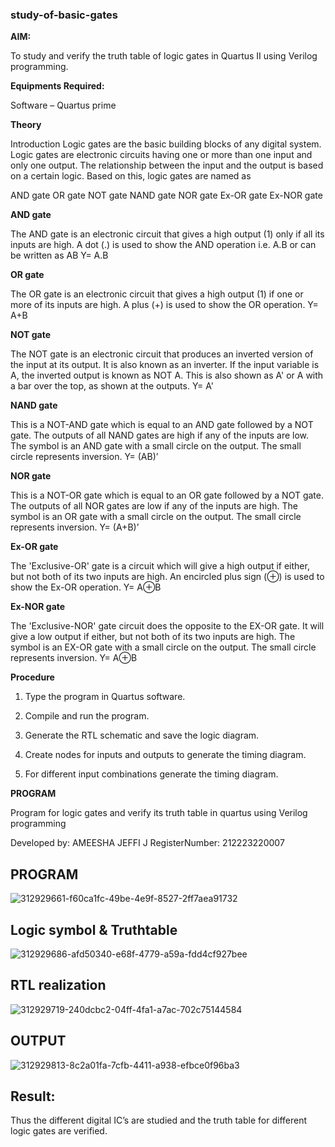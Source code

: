 ### study-of-basic-gates

**AIM:** 

To study and verify the truth table of logic gates in Quartus II using Verilog programming.

**Equipments Required:**

Software – Quartus prime 

**Theory**

Introduction Logic gates are the basic building blocks of any digital system. Logic gates are electronic circuits having one or more than one input and only one output. The relationship between the input and the output is based on a certain logic. Based on this, logic gates are named as

AND gate OR gate NOT gate NAND gate NOR gate Ex-OR gate Ex-NOR gate

**AND gate**

The AND gate is an electronic circuit that gives a high output (1) only if all its inputs are high. A dot (.) is used to show the AND operation i.e. A.B or can be written as AB
Y= A.B

**OR gate** 

The OR gate is an electronic circuit that gives a high output (1) if one or more of its inputs are high. A plus (+) is used to show the OR operation.
Y= A+B

**NOT gate**

The NOT gate is an electronic circuit that produces an inverted version of the input at its output. It is also known as an inverter. If the input variable is A, the inverted output is known as NOT A. This is also shown as A' or A with a bar over the top, as shown at the outputs.
Y= A'

**NAND gate**

This is a NOT-AND gate which is equal to an AND gate followed by a NOT gate. The outputs of all NAND gates are high if any of the inputs are low. The symbol is an AND gate with a small circle on the output. The small circle represents inversion.
Y= (AB)’

**NOR gate**

This is a NOT-OR gate which is equal to an OR gate followed by a NOT gate. The outputs of all NOR gates are low if any of the inputs are high. The symbol is an OR gate with a small circle on the output. The small circle represents inversion.
Y= (A+B)’

**Ex-OR gate**

The 'Exclusive-OR' gate is a circuit which will give a high output if either, but not both of its two inputs are high. An encircled plus sign (⊕) is used to show the Ex-OR operation.
Y= A⊕B

**Ex-NOR gate**

The 'Exclusive-NOR' gate circuit does the opposite to the EX-OR gate. It will give a low output if either, but not both of its two inputs are high. The symbol is an EX-OR gate with a small circle on the output. The small circle represents inversion.
Y= A⊕B

**Procedure** 

1.	Type the program in Quartus software.

2.	Compile and run the program.

3.	Generate the RTL schematic and save the logic diagram.

4.	Create nodes for inputs and outputs to generate the timing diagram.

5.	For different input combinations generate the timing diagram.


**PROGRAM**

Program for logic gates and verify its truth table in quartus using Verilog programming

 Developed by: AMEESHA JEFFI J RegisterNumber: 212223220007

 ## PROGRAM
 
 ![312929661-f60ca1fc-49be-4e9f-8527-2ff7aea91732](https://github.com/ameeshajeffi/study-of-basic-gates/assets/150773598/e155c2a4-28dd-4577-abb0-6ab021ca2c62)

## Logic symbol & Truthtable

![312929686-afd50340-e68f-4779-a59a-fdd4cf927bee](https://github.com/ameeshajeffi/study-of-basic-gates/assets/150773598/f47b41fb-1387-4047-b721-7668b8e6113b)

## RTL realization

![312929719-240dcbc2-04ff-4fa1-a7ac-702c75144584](https://github.com/ameeshajeffi/study-of-basic-gates/assets/150773598/023ff780-96f9-42e3-8e33-cfb2d20ec4ed)

## OUTPUT

![312929813-8c2a01fa-7cfb-4411-a938-efbce0f96ba3](https://github.com/ameeshajeffi/study-of-basic-gates/assets/150773598/ecd8a4d1-04df-45eb-9370-de2f55c5be52)

## Result:

Thus the different digital IC’s are studied and the truth table for different logic gates are verified.
